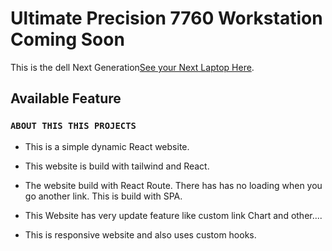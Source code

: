 # Ultimate Precision 7760 Workstation Coming Soon

This is the dell Next Generation[See your Next Laptop Here](https://stalwart-eclair-575422.netlify.app/).

## Available Feature



### `ABOUT THIS THIS PROJECTS`

* This is a simple dynamic React website.

* This website is build with tailwind and React.

* The website build with React Route. There has has no loading when you go another link. This is build with SPA.

* This Website has very update feature like custom link Chart and other....

* This is responsive website and also uses custom hooks.

